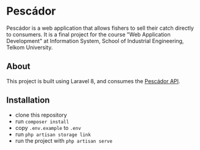 # Pescádor 

Pescádor is a web application that allows fishers to sell their catch directly to consumers. It is a final project for the course "Web Application Development" at Information System, School of Industrial Engineering, Telkom University.

## About
This project is built using Laravel 8, and consumes the [Pescádor API](https://github.com/SI4404-Kelompok2-Pescador/Pescador-Backend).

## Installation

- clone this repository
- run `composer install`
- copy `.env.example` to `.env`
- run `php artisan storage link`
- run the project with `php artisan serve`



